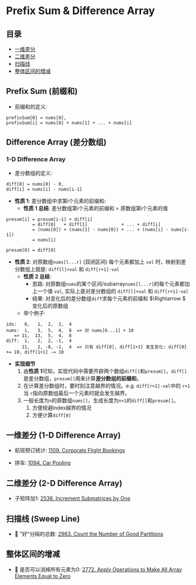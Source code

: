 # Prefix Sum & Difference Array

## 目录
* [一维差分](#一维差分-1-d-difference-array)
* [二维差分](#二维差分-2-d-difference-array)
* [扫描线](#扫描线-sweep-line)
* [整体区间的增减](#整体区间的增减)

## Prefix Sum (前缀和)
* 前缀和的定义:

```
prefixSum[0] = nums[0],
prefixSum[i] = nums[0] + nums[1] + ... + nums[i]
```

## Difference Array (差分数组)

### 1-D Difference Array

* 差分数组的定义:

```
diff[0] = nums[0] - 0,
diff[i] = nums[i] - nums[i-1]
```

* **性质 1**: 差分数组中求第i个元素的前缀和:
    * **性质 1 总结**: 差分数组第i个元素的前缀和 = 原数组第i个元素的值
```
presum[i] = presum[i-1] + diff[i]
          = diff[0]   + diff[1]             + ... + diff[i]
          = (nums[0]) + (nums[1] - nums[0]) + ... + (nums[i] - nums[i-1])
          = nums[i]

presum[0] = diff[0]
```

* **性质 2**: 对原数组`nums[l...r]` (双闭区间) 每个元素都加上 `val` 时，映射到差分数组上就是: `diff[l]+val` 和 `diff[r+1]-val`
    * **性质 2 总结**:
        * 思路: 对原数组`nums`的某个区间/subarray`nums[l...r]`的每个元素都加上一个值 `val`, 实际上是对差分数组的 `diff[l]+val` 和 `diff[r+1]-val`
        * 结果: 对变化后的差分数组`diff`求每个元素的前缀和 $\Rightarrow $ 变化后的原数组
    * 举个例子:
```
idx:   0,   1,  2,  3,  4
nums:  1,   3,  5,  4,  8  => 对 nums[0...1] + 10
   => 11,  13,  5,  4,  8
diff:  1,   2,  2, -1,  4
      11,   2, -8, -1,  4  => 只有 diff[0], diff[1+1] 发生变化: diff[0] += 10, diff[1+1] -= 10 
```

* **实现细节**
    1. 由**性质 1**可知，实现代码中需要开辟两个数组`diff[]`和`presum[]`，`diff[]`是差分数组，`presum[]`用来计算**差分数组的前缀和**。
    2. 在计算差分数组时，要时刻注意越界的情况。e.g. `diff[r+1]-val`中的 `r+1`当 `r`指向原数组最后一个元素时就会发生越界。
    3. 一般长度为`n`的原数组`nums[]`，生成长度为`n+1`的`diff[]`和`presum[]`。
        1. 方便规避index越界的情况
        2. 方便计算`diff[0]`


## 一维差分 (1-D Difference Array)

* 航班预订统计: [1109. Corporate Flight Bookings](https://github.com/szhou12/leetcode-go/tree/main/leetcode/1109-Corporate-Flight-Bookings)

* 拼车: [1094. Car Pooling](https://github.com/szhou12/leetcode-go/tree/main/leetcode/1094-Car-Pooling)

## 二维差分 (2-D Difference Array)

* 子矩阵加1: [2536. Increment Submatrices by One](https://github.com/szhou12/leetcode-go/tree/main/leetcode/2536-Increment-Submatrices-by-One)

## 扫描线 (Sweep Line)

* :red_circle: "好"分隔的总数: [2963. Count the Number of Good Partitions](https://github.com/szhou12/leetcode-go/tree/main/leetcode/2963-Count-the-Number-of-Good-Partitions)

## 整体区间的增减

* :red_circle: 是否可以消掉所有元素为0: [2772. Apply Operations to Make All Array Elements Equal to Zero]()